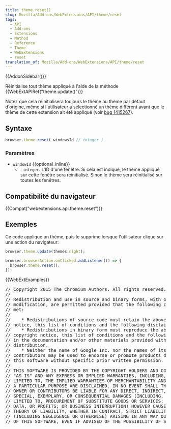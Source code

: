 ```yaml
---
title: theme.reset()
slug: Mozilla/Add-ons/WebExtensions/API/theme/reset
tags:
  - API
  - Add-ons
  - Extensions
  - Method
  - Reference
  - Theme
  - WebExtensions
  - reset
translation_of: Mozilla/Add-ons/WebExtensions/API/theme/reset
---
```

{{AddonSidebar()}}

Réinitialise tout thème appliqué à l'aide de la méthode {{WebExtAPIRef("theme.update()")}}

Notez que cela réinitialisera toujours le thème au thème par défaut d'origine, même si l'utilisateur a sélectionné un thème différent avant que le thème de cette extension ait été appliqué (voir [bug 1415267](https://bugzilla.mozilla.org/show_bug.cgi?id=1415267)).

## Syntaxe

```js
browser.theme.reset( windowsId // integer )
```

### Paramètres

- `windowId` {{optional_inline}}
  - : `integer`. L'ID d'une fenêtre. Si cela est indiqué, le thème appliqué sur cette fenêtre sera réinitialisé. Sinon le thème sera réinitialisé sur toutes les fenêtres.

## Compatibilité du navigateur

{{Compat("webextensions.api.theme.reset")}}

## Exemples

Ce code applique un thème, puis le supprime lorsque l'utilisateur clique sur une action du navigateur:

```js
browser.theme.update(themes.night);

browser.browserAction.onClicked.addListener(() => {
  browser.theme.reset();
});
```

{{WebExtExamples}}

<div class="hidden"><pre>// Copyright 2015 The Chromium Authors. All rights reserved.
//
// Redistribution and use in source and binary forms, with or without
// modification, are permitted provided that the following conditions are
// met:
//
//    * Redistributions of source code must retain the above copyright
// notice, this list of conditions and the following disclaimer.
//    * Redistributions in binary form must reproduce the above
// copyright notice, this list of conditions and the following disclaimer
// in the documentation and/or other materials provided with the
// distribution.
//    * Neither the name of Google Inc. nor the names of its
// contributors may be used to endorse or promote products derived from
// this software without specific prior written permission.
//
// THIS SOFTWARE IS PROVIDED BY THE COPYRIGHT HOLDERS AND CONTRIBUTORS
// "AS IS" AND ANY EXPRESS OR IMPLIED WARRANTIES, INCLUDING, BUT NOT
// LIMITED TO, THE IMPLIED WARRANTIES OF MERCHANTABILITY AND FITNESS FOR
// A PARTICULAR PURPOSE ARE DISCLAIMED. IN NO EVENT SHALL THE COPYRIGHT
// OWNER OR CONTRIBUTORS BE LIABLE FOR ANY DIRECT, INDIRECT, INCIDENTAL,
// SPECIAL, EXEMPLARY, OR CONSEQUENTIAL DAMAGES (INCLUDING, BUT NOT
// LIMITED TO, PROCUREMENT OF SUBSTITUTE GOODS OR SERVICES; LOSS OF USE,
// DATA, OR PROFITS; OR BUSINESS INTERRUPTION) HOWEVER CAUSED AND ON ANY
// THEORY OF LIABILITY, WHETHER IN CONTRACT, STRICT LIABILITY, OR TORT
// (INCLUDING NEGLIGENCE OR OTHERWISE) ARISING IN ANY WAY OUT OF THE USE
// OF THIS SOFTWARE, EVEN IF ADVISED OF THE POSSIBILITY OF SUCH DAMAGE.
</pre></div>

